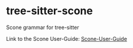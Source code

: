 # tree-sitter-scone
Scone grammar for tree-sitter

Link to the Scone User-Guide: [Scone-User-Guide](https://bitbucket.org/malefort/scone/src/e84d5dea61c7b6186ce093d02d67b63e9f7e241e/documentation/SCONEUserGuide.pdf?at=default&fileviewer=file-view-default)
